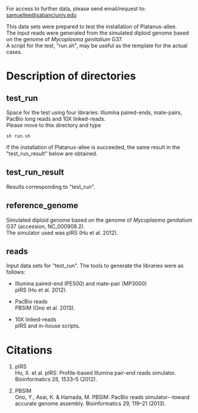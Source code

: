 For access to further data, please send email/request to: samuellee@sabanciuniv.edu


This data sets were prepared to test the installation of Platanus-allee.  
The input reads were generated from the simulated diploid genome based on the genome of *Mycoplasma genitalium* G37.  
A script for the test, "run.sh", may be useful as the template for the actual cases.


# Description of directories

## test_run
Space for the test using four libraries: Illumina paired-ends, mate-pairs, PacBio long reads and 10X linked-reads.  
Please move to this directory and type
```
sh run.sh
```
If the installation of Platanus-allee is succeeded, the same result in the "test_run_result" below are obtained.

## test_run_result
Results corresponding to "test_run".

## reference_genome
Simulated diploid genome based on the genome of *Mycoplasma genitalium* G37 (accession, NC_000908.2).  
The simulator used was pIRS (Hu et al. 2012).

## reads
Input data sets for "test_run".
The tools to generate the libraries were as follows:

* Illumina paired-end (PE500) and mate-pair (MP3000)  
 pIRS (Hu et al. 2012).

* PacBio reads  
 PBSIM (Ono et al. 2013).  

* 10X linked-reads  
 pIRS and in-house scripts.


# Citations

1. pIRS  
 Hu, X. et al. pIRS: Profile-based Illumina pair-end reads simulator. Bioinformatics 28, 1533–5 (2012).

2. PBSIM  
 Ono, Y., Asai, K. & Hamada, M. PBSIM: PacBio reads simulator--toward accurate genome assembly. Bioinformatics 29, 119–21 (2013).
